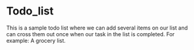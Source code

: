 # Todo_list
This is a sample todo list where we can add several items on our list and can cross them out once when our task in the list is completed.
For example: A grocery list.
